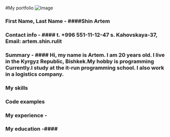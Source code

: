 #My portfolio
![Image](https://lh4.googleusercontent.com/proxy/AbllqP3WkXVOkVEIKiyGMKVCC3klAmnaP6FhfRqc9XxEt571ym7-0xNRmnjSBpqWpaaYrogNSE9vSlh1YYfE7aVo6NJGu1pHXiPCAKKC6ImJhQgM5yGI_QbWcA)<br>
### First Name, Last Name - ####Shin Artem<br> 

### Contact info - #### t. +996 551-11-12-47 s. Kahovskaya-37, Email: artem.shin.rulit<br>
### Summary - #### Hi, my name is Artem. I am 20 years old. I live in the Kyrgyz Republic, Bishkek.My hobby is programming Currently.I study at the it-run programming school. I also work in a logistics company.<br>
### My skills ####
### Code examples ####
### My experience -
### My education -####
